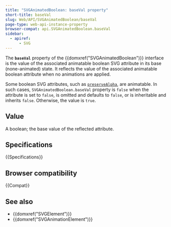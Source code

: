 ```yaml
---
title: "SVGAnimatedBoolean: baseVal property"
short-title: baseVal
slug: Web/API/SVGAnimatedBoolean/baseVal
page-type: web-api-instance-property
browser-compat: api.SVGAnimatedBoolean.baseVal
sidebar:
  - apiref:
      - SVG
---
```


The **`baseVal`** property of the {{domxref("SVGAnimatedBoolean")}} interface is the value of the associated animatable boolean SVG attribute in its base (none-animated) state. It reflects the value of the associated animatable boolean attribute when no animations are applied.

Some boolean SVG attributes, such as [`preserveAlpha`](/en-US/docs/Web/SVG/Reference/Attribute/preserveAlpha), are animatable. In such cases, `SVGAnimatedBoolean.baseVal` property is `false` when the attribute is set to `false`, is omitted and defaults to `false`, or is inheritable and inherits `false`. Otherwise, the value is `true`.

## Value

A boolean; the base value of the reflected attribute.

## Specifications

{{Specifications}}

## Browser compatibility

{{Compat}}

## See also

- {{domxref("SVGElement")}}
- {{domxref("SVGAnimationElement")}}
